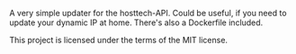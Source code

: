A very simple updater for the hosttech-API. Could be useful, if you need to update your dynamic IP at home. There's also a Dockerfile included. 

This project is licensed under the terms of the MIT license.